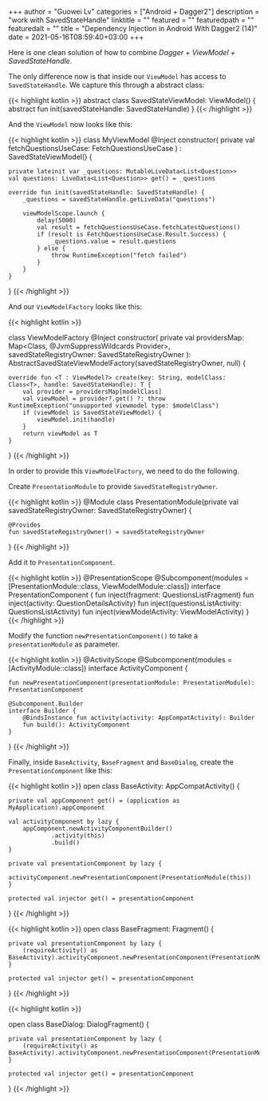 +++
author = "Guowei Lv"
categories = ["Android + Dagger2"]
description = "work with SavedStateHandle"
linktitle = ""
featured = ""
featuredpath = ""
featuredalt = ""
title = "Dependency Injection in Android With Dagger2 (14)"
date = 2021-05-16T08:59:40+03:00
+++

Here is one clean solution of how to combine *Dagger + ViewModel + SavedStateHandle*.

The only difference now is that inside our `ViewModel` has access to `SavedStateHandle`.
We capture this through a abstract class:

{{< highlight kotlin >}}
abstract class SavedStateViewModel: ViewModel() {
    abstract fun init(savedStateHandle: SavedStateHandle)
}
{{< /highlight >}}

And the `ViewModel` now looks like this:

{{< highlight kotlin >}}
class MyViewModel @Inject constructor(
    private val fetchQuestionsUseCase: FetchQuestionsUseCase
) : SavedStateViewModel() {

    private lateinit var _questions: MutableLiveData<List<Question>>
    val questions: LiveData<List<Question>> get() = _questions

    override fun init(savedStateHandle: SavedStateHandle) {
        _questions = savedStateHandle.getLiveData("questions")

        viewModelScope.launch {
            delay(5000)
            val result = fetchQuestionsUseCase.fetchLatestQuestions()
            if (result is FetchQuestionsUseCase.Result.Success) {
                _questions.value = result.questions
            } else {
                throw RuntimeException("fetch failed")
            }
        }
    }
}
{{< /highlight >}}


And our `ViewModelFactory` looks like this:

{{< highlight kotlin >}}

class ViewModelFactory @Inject constructor(
        private val providersMap: Map<Class<out ViewModel>, @JvmSuppressWildcards Provider<ViewModel>>,
        savedStateRegistryOwner: SavedStateRegistryOwner
): AbstractSavedStateViewModelFactory(savedStateRegistryOwner, null) {

    override fun <T : ViewModel?> create(key: String, modelClass: Class<T>, handle: SavedStateHandle): T {
        val provider = providersMap[modelClass]
        val viewModel = provider?.get() ?: throw RuntimeException("unsupported viewmodel type: $modelClass")
        if (viewModel is SavedStateViewModel) {
            viewModel.init(handle)
        }
        return viewModel as T
    }
}
{{< /highlight >}}

In order to provide this `ViewModelFactory`, we need to do the following.

Create `PresentationModule` to provide `SavedStateRegistryOwner`.

{{< highlight kotlin >}}
@Module
class PresentationModule(private val savedStateRegistryOwner: SavedStateRegistryOwner) {

    @Provides
    fun savedStateRegistryOwner() = savedStateRegistryOwner
}
{{< /highlight >}}

Add it to `PresentationComponent`.

{{< highlight kotlin >}}
@PresentationScope
@Subcomponent(modules = [PresentationModule::class, ViewModelModule::class])
interface PresentationComponent {
    fun inject(fragment: QuestionsListFragment)
    fun inject(activity: QuestionDetailsActivity)
    fun inject(questionsListActivity: QuestionsListActivity)
    fun inject(viewModelActivity: ViewModelActivity)
}
{{< /highlight >}}

Modify the function `newPresentationComponent()` to take a `presentationModule` as parameter.

{{< highlight kotlin >}}
@ActivityScope
@Subcomponent(modules = [ActivityModule::class])
interface ActivityComponent {

    fun newPresentationComponent(presentationModule: PresentationModule): PresentationComponent

    @Subcomponent.Builder
    interface Builder {
        @BindsInstance fun activity(activity: AppCompatActivity): Builder
        fun build(): ActivityComponent
    }
}
{{< /highlight >}}

Finally, inside `BaseActivity`, `BaseFragment` and `BaseDialog`, create the `PresentationComponent` like this:

{{< highlight kotlin >}}
open class BaseActivity: AppCompatActivity() {

    private val appComponent get() = (application as MyApplication).appComponent

    val activityComponent by lazy {
        appComponent.newActivityComponentBuilder()
                .activity(this)
                .build()
    }

    private val presentationComponent by lazy {
        activityComponent.newPresentationComponent(PresentationModule(this))
    }

    protected val injector get() = presentationComponent
}
{{< /highlight >}}

{{< highlight kotlin >}}
open class BaseFragment: Fragment() {

    private val presentationComponent by lazy {
        (requireActivity() as BaseActivity).activityComponent.newPresentationComponent(PresentationModule(this))
    }

    protected val injector get() = presentationComponent
}
{{< /highlight >}}

{{< highlight kotlin >}}

open class BaseDialog: DialogFragment() {

    private val presentationComponent by lazy {
        (requireActivity() as BaseActivity).activityComponent.newPresentationComponent(PresentationModule(this))
    }

    protected val injector get() = presentationComponent
}
{{< /highlight >}}


